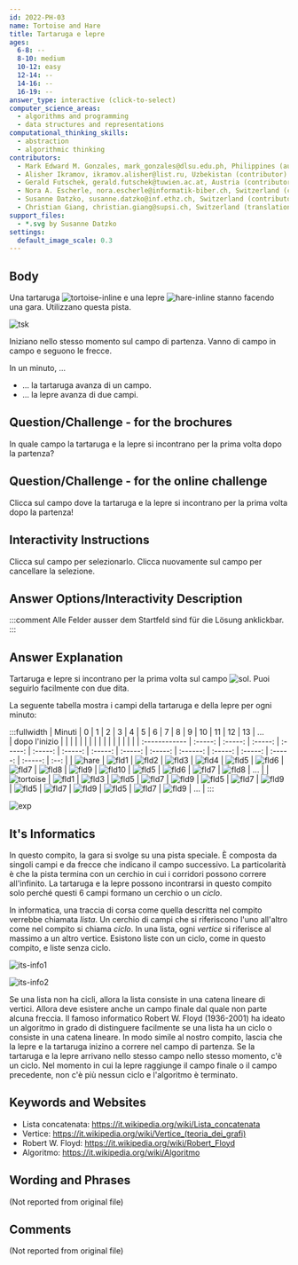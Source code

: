 ```yaml
---
id: 2022-PH-03
name: Tortoise and Hare
title: Tartaruga e lepre
ages:
  6-8: --
  8-10: medium
  10-12: easy
  12-14: --
  14-16: --
  16-19: --
answer_type: interactive (click-to-select)
computer_science_areas:
  - algorithms and programming
  - data structures and representations
computational_thinking_skills:
  - abstraction
  - algorithmic thinking
contributors:
  - Mark Edward M. Gonzales, mark_gonzales@dlsu.edu.ph, Philippines (author)
  - Alisher Ikramov, ikramov.alisher@list.ru, Uzbekistan (contributor)
  - Gerald Futschek, gerald.futschek@tuwien.ac.at, Austria (contributor, translation from English into German)
  - Nora A. Escherle, nora.escherle@informatik-biber.ch, Switzerland (contributor)
  - Susanne Datzko, susanne.datzko@inf.ethz.ch, Switzerland (contributor, graphics)
  - Christian Giang, christian.giang@supsi.ch, Switzerland (translation from German into Italian)  
support_files:
  - *.svg by Susanne Datzko
settings:
  default_image_scale: 0.3
---
```

[tsk]: graphics/2022-PH-03-taskbody.svg "Tartaruga, lepre e pista"
[exp]: graphics/2022-PH-03-explanation.svg "Spiegazione"
[fld1]: graphics/2022-PH-03-field01.svg "Campo 1"
[fld2]: graphics/2022-PH-03-field02.svg "Campo 2"
[fld3]: graphics/2022-PH-03-field03.svg "Campo 3"
[fld4]: graphics/2022-PH-03-field04.svg "Campo 4"
[fld5]: graphics/2022-PH-03-field05.svg "Campo 5"
[fld6]: graphics/2022-PH-03-field06.svg "Campo 6"
[fld7]: graphics/2022-PH-03-field07.svg "Campo 7"
[fld8]: graphics/2022-PH-03-field08.svg "Campo 8"
[fld9]: graphics/2022-PH-03-field09.svg "Campo 9"
[fld10]: graphics/2022-PH-03-field10.svg "Campo 10"
[sol]: graphics/2022-PH-03-field07.svg "Soluzione (20px)"
[hare]: graphics/2022-PH-03-hare.svg "Lepre"
[its-info1]: graphics/2022-PH-03-itsinformatics01.svg "Lista con ciclo"
[its-info2]: graphics/2022-PH-03-itsinformatics02.svg "Lista senza ciclo"
[tortoise]: graphics/2022-PH-03-tortoise.svg "Tartaruga"
[tortoise-inline]: graphics/2022-PH-03-tortoise.svg "Tartaruga (30px)"
[hare-inline]: graphics/2022-PH-03-hare.svg "Lepre (30px)"


## Body

Una tartaruga ![tortoise-inline] e una lepre ![hare-inline] stanno facendo una gara. Utilizzano questa pista.

![tsk]

Iniziano nello stesso momento sul campo di partenza. Vanno di campo in campo e seguono le frecce. 

In un minuto, ...
- ... la tartaruga avanza di un campo. 
- ... la lepre avanza di due campi.


## Question/Challenge - for the brochures

In quale campo la tartaruga e la lepre si incontrano per la prima volta dopo la partenza?

## Question/Challenge - for the online challenge

Clicca sul campo dove la tartaruga e la lepre si incontrano per la prima volta dopo la partenza!

## Interactivity Instructions

Clicca sul campo per selezionarlo. Clicca nuovamente sul campo per cancellare la selezione.

## Answer Options/Interactivity Description

<!-- empty -->

:::comment
Alle Felder ausser dem Startfeld sind für die Lösung anklickbar.
:::

## Answer Explanation

Tartaruga e lepre si incontrano per la prima volta sul campo ![sol]. Puoi seguirlo facilmente con due dita.

La seguente tabella mostra i campi della tartaruga e della lepre per ogni minuto:

:::fullwidth
| Minuti        |   0     |   1     |   2     |   3     |   4     |   5     |   6     |   7     |   8     |   9      |   10    |   11    |   12    |   13    | ...  \
| dopo l'inizio |         |         |         |         |         |         |         |         |         |          |         |         |         |         |      |
| :------------ | :-----: | :-----: | :-----: | :-----: | :-----: | :-----: | :-----: | :-----: | :-----: | :------: | :-----: | :-----: | :-----: | :-----: | :--: |
| ![hare]       | ![fld1] | ![fld2] | ![fld3] | ![fld4] | ![fld5] | ![fld6] | ![fld7] | ![fld8] | ![fld9] | ![fld10] | ![fld5] | ![fld6] | ![fld7] | ![fld8] | ...  |
| ![tortoise]   | ![fld1] | ![fld3] | ![fld5] | ![fld7] | ![fld9] | ![fld5] | ![fld7] | ![fld9] | ![fld5] | ![fld7]  | ![fld9] | ![fld5] | ![fld7] | ![fld9] | ...  |
:::

![exp]


## It's Informatics

In questo compito, la gara si svolge su una pista speciale. È composta da singoli campi e da frecce che indicano il campo successivo. La particolarità è che la pista termina con un cerchio in cui i corridori possono correre all'infinito. La tartaruga e la lepre possono incontrarsi in questo compito solo perché questi 6 campi formano un cerchio o un _ciclo_.

In informatica, una traccia di corsa come quella descritta nel compito verrebbe chiamata _lista_. Un cerchio di campi che si riferiscono l'uno all'altro come nel compito si chiama _ciclo_. In una lista, ogni _vertice_ si riferisce al massimo a un altro vertice. Esistono liste con un ciclo, come in questo compito, e liste senza ciclo.

![its-info1]

![its-info2]

Se una lista non ha cicli, allora la lista consiste in una catena lineare di vertici. Allora deve esistere anche un campo finale dal quale non parte alcuna freccia. Il famoso informatico Robert W. Floyd (1936-2001) ha ideato un algoritmo in grado di distinguere facilmente se una lista ha un ciclo o consiste in una catena lineare. In modo simile al nostro compito, lascia che la lepre e la tartaruga inizino a correre nel campo di partenza. Se la tartaruga e la lepre arrivano nello stesso campo nello stesso momento, c'è un ciclo. Nel momento in cui la lepre raggiunge il campo finale o il campo precedente, non c'è più nessun ciclo e l'algoritmo è terminato.

## Keywords and Websites

 - Lista concatenata: https://it.wikipedia.org/wiki/Lista_concatenata
 - Vertice: https://it.wikipedia.org/wiki/Vertice_(teoria_dei_grafi)
 - Robert W. Floyd: https://it.wikipedia.org/wiki/Robert_Floyd
 - Algoritmo: https://it.wikipedia.org/wiki/Algoritmo


## Wording and Phrases

(Not reported from original file)


## Comments

(Not reported from original file)
